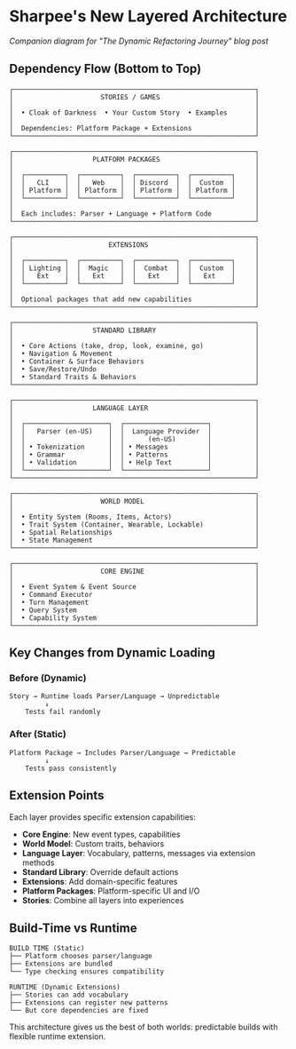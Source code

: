 # Sharpee's New Layered Architecture

*Companion diagram for "The Dynamic Refactoring Journey" blog post*

## Dependency Flow (Bottom to Top)

```
┌─────────────────────────────────────────────────────────────┐
│                      STORIES / GAMES                        │
│                                                             │
│  • Cloak of Darkness  • Your Custom Story  • Examples       │
│                                                             │
│  Dependencies: Platform Package + Extensions                │
└─────────────────────────────────────────────────────────────┘

┌─────────────────────────────────────────────────────────────┐
│                    PLATFORM PACKAGES                        │
│                                                             │
│  ┌──────────┐  ┌──────────┐  ┌──────────┐  ┌──────────┐     │
│  │   CLI    │  │   Web    │  │ Discord  │  │  Custom  │     │
│  │ Platform │  │ Platform │  │ Platform │  │ Platform │     │
│  └──────────┘  └──────────┘  └──────────┘  └──────────┘     │
│                                                             │
│  Each includes: Parser + Language + Platform Code           │
└─────────────────────────────────────────────────────────────┘

┌─────────────────────────────────────────────────────────────┐
│                        EXTENSIONS                           │
│                                                             │
│  ┌──────────┐  ┌──────────┐  ┌──────────┐  ┌──────────┐     │
│  │ Lighting │  │  Magic   │  │  Combat  │  │  Custom  │     │
│  │   Ext    │  │   Ext    │  │   Ext    │  │   Ext    │     │
│  └──────────┘  └──────────┘  └──────────┘  └──────────┘     │
│                                                             │
│  Optional packages that add new capabilities                │
└─────────────────────────────────────────────────────────────┘

┌─────────────────────────────────────────────────────────────┐
│                    STANDARD LIBRARY                         │
│                                                             │
│  • Core Actions (take, drop, look, examine, go)             │
│  • Navigation & Movement                                    │
│  • Container & Surface Behaviors                            │
│  • Save/Restore/Undo                                        │
│  • Standard Traits & Behaviors                              │
└─────────────────────────────────────────────────────────────┘

┌─────────────────────────────────────────────────────────────┐
│                    LANGUAGE LAYER                           │
│                                                             │
│  ┌─────────────────────┐  ┌─────────────────────┐           │
│  │   Parser (en-US)    │  │  Language Provider  │           │
│  │                     │  │      (en-US)        │           │
│  │ • Tokenization      │  │ • Messages          │           │
│  │ • Grammar           │  │ • Patterns          │           │
│  │ • Validation        │  │ • Help Text         │           │
│  └─────────────────────┘  └─────────────────────┘           │
└─────────────────────────────────────────────────────────────┘

┌─────────────────────────────────────────────────────────────┐
│                      WORLD MODEL                            │
│                                                             │
│  • Entity System (Rooms, Items, Actors)                     │
│  • Trait System (Container, Wearable, Lockable)             │
│  • Spatial Relationships                                    │
│  • State Management                                         │
└─────────────────────────────────────────────────────────────┘

┌─────────────────────────────────────────────────────────────┐
│                      CORE ENGINE                            │
│                                                             │
│  • Event System & Event Source                              │
│  • Command Executor                                         │
│  • Turn Management                                          │
│  • Query System                                             │
│  • Capability System                                        │
└─────────────────────────────────────────────────────────────┘
```

## Key Changes from Dynamic Loading

### Before (Dynamic)
```
Story → Runtime loads Parser/Language → Unpredictable
         ↓
    Tests fail randomly
```

### After (Static)
```
Platform Package → Includes Parser/Language → Predictable
         ↓
    Tests pass consistently
```

## Extension Points

Each layer provides specific extension capabilities:

- **Core Engine**: New event types, capabilities
- **World Model**: Custom traits, behaviors
- **Language Layer**: Vocabulary, patterns, messages via extension methods
- **Standard Library**: Override default actions
- **Extensions**: Add domain-specific features
- **Platform Packages**: Platform-specific UI and I/O
- **Stories**: Combine all layers into experiences

## Build-Time vs Runtime

```
BUILD TIME (Static)
├── Platform chooses parser/language
├── Extensions are bundled
└── Type checking ensures compatibility

RUNTIME (Dynamic Extensions)
├── Stories can add vocabulary
├── Extensions can register new patterns
└── But core dependencies are fixed
```

This architecture gives us the best of both worlds: predictable builds with flexible runtime extension.